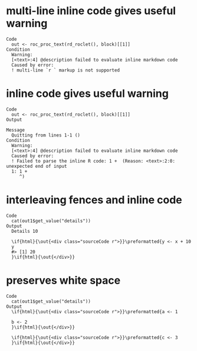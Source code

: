# multi-line inline code gives useful warning

    Code
      out <- roc_proc_text(rd_roclet(), block)[[1]]
    Condition
      Warning:
      [<text>:4] @description failed to evaluate inline markdown code
      Caused by error:
      ! multi-line `r ` markup is not supported

# inline code gives useful warning

    Code
      out <- roc_proc_text(rd_roclet(), block)[[1]]
    Output
      
    Message
      Quitting from lines 1-1 () 
    Condition
      Warning:
      [<text>:4] @description failed to evaluate inline markdown code
      Caused by error:
      ! Failed to parse the inline R code: 1 +  (Reason: <text>:2:0: unexpected end of input
      1: 1 + 
         ^)

# interleaving fences and inline code

    Code
      cat(out1$get_value("details"))
    Output
      Details 10
      
      \if{html}{\out{<div class="sourceCode r">}}\preformatted{y <- x + 10
      y
      #> [1] 20
      }\if{html}{\out{</div>}}

# preserves white space

    Code
      cat(out1$get_value("details"))
    Output
      \if{html}{\out{<div class="sourceCode r">}}\preformatted{a <- 1
      
      b <- 2
      }\if{html}{\out{</div>}}
      
      \if{html}{\out{<div class="sourceCode r">}}\preformatted{c <- 3
      }\if{html}{\out{</div>}}

